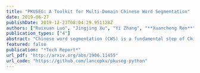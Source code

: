 ```yaml
---
title: "PKUSEG: A Toolkit for Multi-Domain Chinese Word Segmentation"
date: 2019-06-27
publishDate: 2019-12-23T08:04:29.951128Z
authors: ["Ruixuan Luo", "Jingjing Xu", "Yi Zhang", "**Xuancheng Ren**", "Xu Sun"]
publication_types: ["4"]
abstract: "Chinese word segmentation (CWS) is a fundamental step of Chinese natural language processing. In this paper, we build a new toolkit, named PKUSEG, for multi-domain word segmentation. Unlike existing single-model toolkits, PKUSEG targets at multi-domain word segmentation and provides separate models for different domains, such as web, medicine, and tourism. The new toolkit also supports POS tagging and model training to adapt to various application scenarios. Experiments show that PKUSEG achieves high performance on multiple domains. The toolkit is now freely and publicly available for the usage of research and industry."
featured: false
publication: "*Tech Report*"
url_pdf: "http://arxiv.org/abs/1906.11455"
url_code: "https://github.com/lancopku/pkuseg-python"
---
```


